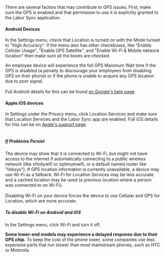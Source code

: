 There are several factors that may contribute to GPS issues.  First, make sure the GPS is enabled and that permission to use it is explicitly granted to the Labor Sync application.
​
#### Android Devices
In the Settings menu, check that Location is turned on with the Mode turned to "High Accuracy".  If the menu also has other checkboxes, like "Enable Cellular Usage", "Enable GPS Satellite", and "Enable Wi-Fi & Mobile network location" then make sure all the boxes are checked.  

An employee device will experience the full GPS Maximum Wait time if the GPS is disabled (a penalty to discourage your employees from disabling GPS on their phone) or if the phone is unable to acquire any GPS location due to poor signal.  
​  
Full Android details for this can be found [on Google's help page](https://support.google.com/accounts/answer/3467281?hl=en).
​
#### Apple iOS devices
In Settings under the Privacy menu, click Location Services and make sure that Location Services and the Labor Sync app are enabled.  Full iOS details for this can be on [Apple's support page](https://support.apple.com/en-us/HT203033).  
​
##### If Problems Persist

The device may show that it is connected to Wi-Fi, but might not have access to the internet if automatically connecting to a public wireless network (like xfinitywifi or optimumwifi, or a default named router like "linksys").  If GPS location information is currently unavailable, a device may use Wi-Fi as a fallback. Wi-Fi for Location Services may be less accurate and a cached location may be used (a previous location where a person was connected to on Wi-Fi).  
​  
Disabling Wi-Fi on your device forces the device to use Cellular and GPS for Location, which are more accurate.
​
##### To disable Wi-Fi on Android and iOS
In the Settings menu, click Wi-Fi and turn it off.  

**Some lower-end models may experience a delayed response due to their GPS chip.** To keep the cost of the phone lower, some companies use less expensive parts that run slower than most mainstream phones, such as HTC or Motorola.  
